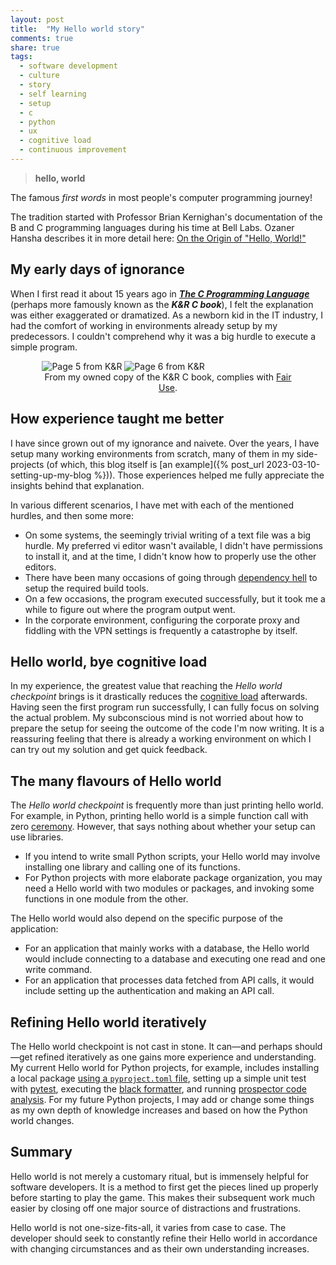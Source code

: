 ```yaml
---
layout: post
title:  "My Hello world story"
comments: true
share: true
tags:
  - software development
  - culture
  - story
  - self learning
  - setup
  - c
  - python
  - ux
  - cognitive load
  - continuous improvement
---
```


> **hello, world**

The famous _first words_ in most people's computer programming journey!

The tradition started with Professor Brian Kernighan's documentation of the B and C programming languages during his time at Bell Labs. Ozaner Hansha describes it in more detail here: [On the Origin of "Hello, World!"](https://ozanerhansha.medium.com/on-the-origin-of-hello-world-61bfe98196d5)

## My early days of ignorance

When I first read it about 15 years ago in [_**The C Programming Language**_](https://openlibrary.org/works/OL4617640W/The_C_Programming_Language?edition=key%3A/books/OL2030445M) (perhaps more famously known as the _**K&R C book**_), I felt the explanation was either exaggerated or dramatized. As a newborn kid in the IT industry, I had the comfort of working in environments already setup by my predecessors. I couldn't comprehend why it was a big hurdle to execute a simple program.

<figure style="width: 80%; display:block; margin-left: auto; margin-right: auto;">
  <img src="/assets/images/hello-world-page5.jpg" alt="Page 5 from K&R" />
  <img src="/assets/images/hello-world-page6.jpg" alt="Page 6 from K&R" />
  <figcaption  style="text-align: center;">From my owned copy of the K&R C book, complies with <a href="https://copyrightalliance.org/faqs/what-is-fair-use/">Fair Use</a>.</figcaption>
</figure>

## How experience taught me better

I have since grown out of my ignorance and naivete. Over the years, I have setup many working environments from scratch, many of them in my side-projects (of which, this blog itself is [an example]({% post_url 2023-03-10-setting-up-my-blog %})). Those experiences helped me fully appreciate the insights behind that explanation.

In various different scenarios, I have met with each of the mentioned hurdles, and then some more:

* On some systems, the seemingly trivial writing of a text file was a big hurdle. My preferred vi editor wasn't available, I didn't have permissions to install it, and at the time, I didn't know how to properly use the other editors.
* There have been many occasions of going through [dependency hell](https://www.techtarget.com/searchitoperations/definition/dependency-hell) to setup the required build tools.
* On a few occasions, the program executed successfully, but it took me a while to figure out where the program output went.
* In the corporate environment, configuring the corporate proxy and fiddling with the VPN settings is frequently a catastrophe by itself.

## Hello world, bye cognitive load

In my experience, the greatest value that reaching the *Hello world checkpoint* brings is it drastically reduces the [cognitive load](https://bootcamp.uxdesign.cc/what-is-cognitive-load-in-ux-ff068fb8c44d) afterwards. Having seen the first program run successfully, I can fully focus on solving the actual problem. My subconscious mind is not worried about how to prepare the setup for seeing the outcome of the code I'm now writing. It is a reassuring feeling that there is already a working environment on which I can try out my solution and get quick feedback.

## The many flavours of Hello world

The *Hello world checkpoint* is frequently more than just printing hello world. For example, in Python, printing hello world is a simple function call with zero [ceremony](https://www.youtube.com/watch?v=4jCjDEb9KZI). However, that says nothing about whether your setup can use libraries.

* If you intend to write small Python scripts, your Hello world may involve installing one library and calling one of its functions.
* For Python projects with more elaborate package organization, you may need a Hello world with two modules or packages, and invoking some functions in one module from the other.

The Hello world would also depend on the specific purpose of the application:

* For an application that mainly works with a database, the Hello world would include connecting to a database and executing one read and one write command.
* For an application that processes data fetched from API calls, it would include setting up the authentication and making an API call.

## Refining Hello world iteratively

The Hello world checkpoint is not cast in stone. It can—and perhaps should—get refined iteratively as one gains more experience and understanding. My current Hello world for Python projects, for example, includes installing a local package [using a `pyproject.toml` file](https://setuptools.pypa.io/en/latest/userguide/pyproject_config.html), setting up a simple unit test with [pytest](https://docs.pytest.org/), executing the [black formatter](https://pypi.org/project/black/), and running [prospector code analysis](https://prospector.landscape.io/). For my future Python projects, I may add or change some things as my own depth of knowledge increases and based on how the Python world changes.

## Summary

Hello world is not merely a customary ritual, but is immensely helpful for software developers. It is a method to first get the pieces lined up properly before starting to play the game. This makes their subsequent work much easier by closing off one major source of distractions and frustrations.

Hello world is not one-size-fits-all, it varies from case to case. The developer should seek to constantly refine their Hello world in accordance with changing circumstances and as their own understanding increases.